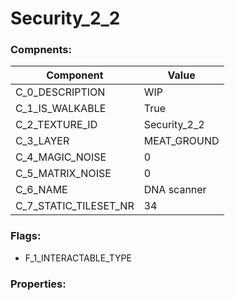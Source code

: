 

# Security_2_2





### Compnents: 
| Component | Value | 
|  --  |  --  | 
| C_0_DESCRIPTION | WIP                                         | 
| C_1_IS_WALKABLE | True | 
| C_2_TEXTURE_ID | Security_2_2 | 
| C_3_LAYER | MEAT_GROUND | 
| C_4_MAGIC_NOISE | 0 | 
| C_5_MATRIX_NOISE | 0 | 
| C_6_NAME | DNA scanner | 
| C_7_STATIC_TILESET_NR | 34 | 


### Flags: 
* F_1_INTERACTABLE_TYPE


### Properties: 

